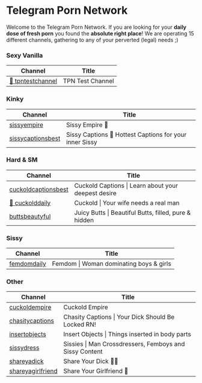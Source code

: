 # Telegram Porn Network

Welcome to the Telegram Porn Network. If you are looking for your **daily dose of fresh porn** you found the **absolute right place**!
We are operating 15 different channels, gathering to any of your perverted (legal) needs ;)


### Sexy Vanilla
| Channel | Title |
| --- | --- |
| [🍭 tpntestchannel](https://t.me/tpntestchannel) | TPN Test Channel |

### Kinky
| Channel | Title |
| --- | --- |
| [ sissyempire](https://t.me/sissyempire) | Sissy Empire 🎀 |
| [ sissycaptionsbest](https://t.me/sissycaptionsbest) | Sissy Captions 💋 Hottest Captions for your inner Sissy |

### Hard & SM
| Channel | Title |
| --- | --- |
| [ cuckoldcaptionsbest](https://t.me/cuckoldcaptionsbest) | Cuckold Captions \| Learn about your deepest desire |
| [💾 cuckolddaily](https://t.me/cuckolddaily) | Cuckold \| Your wife needs a real man |
| [ buttsbeautyful](https://t.me/buttsbeautyful) | Juicy Butts \| Beautiful Butts, filled, pure & hidden |

### Sissy
| Channel | Title |
| --- | --- |
| [ femdomdaily](https://t.me/femdomdaily) | Femdom \| Woman dominating boys & girls |

### Other
| Channel | Title |
| --- | --- |
| [ cuckoldempire](https://t.me/cuckoldempire) | Cuckold Empire |
| [ chasitycaptions](https://t.me/chasitycaptions) | Chasity Captions \| Your Dick Should Be Locked RN! |
| [ insertobjects](https://t.me/insertobjects) | Insert Objects \| Things inserted in body parts |
| [ sissydress](https://t.me/sissydress) | Sissies \| Man Crossdressers, Femboys and Sissy Content |
| [ shareyadick](https://t.me/shareyadick) | Share Your Dick 🍆🔞 |
| [ shareyagirlfriend](https://t.me/shareyagirlfriend) | Share Your Girlfriend 🔞 |

